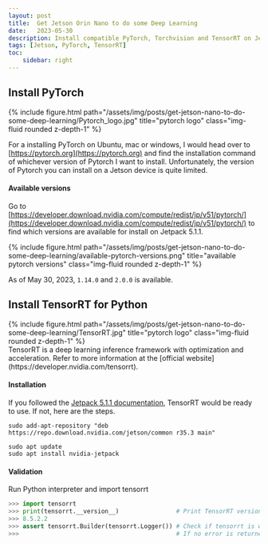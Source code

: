 ```yaml
---
layout: post
title:  Get Jetson Orin Nano to do some Deep Learning
date:   2023-05-30
description: Install compatible PyTorch, Torchvision and TensorRT on Jetson Orin Nano
tags: [Jetson, PyTorch, TensorRT]
toc:
    sidebar: right
---
```


## Install PyTorch
<div class="row">
    <div class="col-sm mt-3 mt-md-0">
        {% include figure.html path="/assets/img/posts/get-jetson-nano-to-do-some-deep-learning/Pytorch_logo.jpg" title="pytorch logo" class="img-fluid rounded z-depth-1" %}
    </div>
</div>

For a installing PyTorch on Ubuntu, mac or windows, I would head over to [https://pytorch.org](https://pytorch.org) and find the installation command of whichever version of Pytorch I want to install. Unfortunately, the version of Pytorch you can install on a Jetson device is quite limited.

#### Available versions
Go to [https://developer.download.nvidia.com/compute/redist/jp/v51/pytorch/](https://developer.download.nvidia.com/compute/redist/jp/v51/pytorch/) to find which versions are available for install on Jetpack 5.1.1.

<div class="row">
    <div class="col-sm mt-3 mt-md-0">
        {% include figure.html path="/assets/img/posts/get-jetson-nano-to-do-some-deep-learning/available-pytorch-versions.png" title="available pytorch versions" class="img-fluid rounded z-depth-1" %}
    </div>
</div>

As of May 30, 2023, `1.14.0` and `2.0.0` is available. 


## Install TensorRT for Python
<div class="row">
    <div class="col-sm mt-3 mt-md-0">
        {% include figure.html path="/assets/img/posts/get-jetson-nano-to-do-some-deep-learning/TensorRT.jpg" title="pytorch logo" class="img-fluid rounded z-depth-1" %}
    </div>
</div>
TensorRT is a deep learning inference framework with optimization and acceleration. Refer to more information at the [official website](https://developer.nvidia.com/tensorrt).

#### Installation 
If you followed the [Jetpack 5.1.1 documentation](https://docs.nvidia.com/jetson/jetpack/install-jetpack/index.html#package-management-tool), TensorRT would be ready to use. If not, here are the steps.

```shell
sudo add-apt-repository "deb https://repo.download.nvidia.com/jetson/common r35.3 main"
```
```shell
sudo apt update
sudo apt install nvidia-jetpack
```

#### Validation 

Run Python interpreter and import tensorrt
```py
>>> import tensorrt
>>> print(tensorrt.__version__)                # Print TensorRT version
>>> 8.5.2.2
>>> assert tensorrt.Builder(tensorrt.Logger()) # Check if tensorrt is working fine with CUDA
>>>                                            # If no error is returned, TensorRT is installed and works with CUDA
```